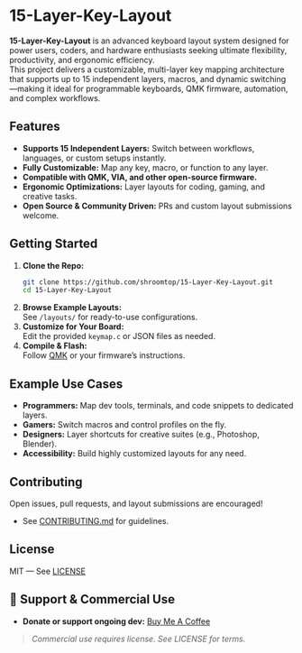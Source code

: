 # 15-Layer-Key-Layout

**15-Layer-Key-Layout** is an advanced keyboard layout system designed for power users, coders, and hardware enthusiasts seeking ultimate flexibility, productivity, and ergonomic efficiency.  
This project delivers a customizable, multi-layer key mapping architecture that supports up to 15 independent layers, macros, and dynamic switching—making it ideal for programmable keyboards, QMK firmware, automation, and complex workflows.

## Features

- **Supports 15 Independent Layers:** Switch between workflows, languages, or custom setups instantly.
- **Fully Customizable:** Map any key, macro, or function to any layer.
- **Compatible with QMK, VIA, and other open-source firmware.**
- **Ergonomic Optimizations:** Layer layouts for coding, gaming, and creative tasks.
- **Open Source & Community Driven:** PRs and custom layout submissions welcome.

## Getting Started

1. **Clone the Repo:**
   ```sh
   git clone https://github.com/shroomtop/15-Layer-Key-Layout.git
   cd 15-Layer-Key-Layout
   ```
2. **Browse Example Layouts:**  
   See `/layouts/` for ready-to-use configurations.
3. **Customize for Your Board:**  
   Edit the provided `keymap.c` or JSON files as needed.
4. **Compile & Flash:**  
   Follow [QMK](https://docs.qmk.fm/#/newbs) or your firmware’s instructions.

## Example Use Cases

- **Programmers:** Map dev tools, terminals, and code snippets to dedicated layers.
- **Gamers:** Switch macros and control profiles on the fly.
- **Designers:** Layer shortcuts for creative suites (e.g., Photoshop, Blender).
- **Accessibility:** Build highly customized layouts for any need.

## Contributing

Open issues, pull requests, and layout submissions are encouraged!
- See [CONTRIBUTING.md](CONTRIBUTING.md) for guidelines.

## License

MIT — See [LICENSE](LICENSE)

<!-- SHROOMTOP420-MONETIZATION-BLOCK-START -->
## 🚀 Support & Commercial Use

- **Donate or support ongoing dev:** [Buy Me A Coffee](https://buymeacoffee.com/shroomtop420)

> *Commercial use requires license. See LICENSE for terms.*
<!-- SHROOMTOP420-MONETIZATION-BLOCK-END -->
